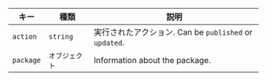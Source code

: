 | キー        | 種類       | 説明                                           |
| --------- | -------- | -------------------------------------------- |
| `action`  | `string` | 実行されたアクション. Can be `published` or `updated`. |
| `package` | `オブジェクト` | Information about the package.               |